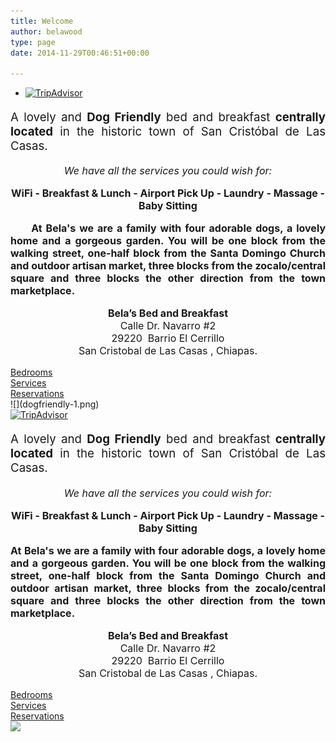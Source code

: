 ```yaml
---
title: Welcome
author: belawood
type: page
date: 2014-11-29T00:46:51+00:00

---
```

<div class="row1">

<div id="TA_tchotel349" class="TA_tchotel col1">
      <ul id="SW2lliblch" class="TA_links 3g8MvLot">
        <li id="kuHplet7" class="pKQkugt1qY">
          <a href="https://www.tripadvisor.com/Hotel_Review-g150802-d600435-Reviews-Bela_s_B_B-San_Cristobal_de_las_Casas_Southern_Mexico.html" target="_blank" rel="noopener"><img src="https://www.tripadvisor.com/img/cdsi/img2/awards/tchotel_2019_L_R-11655-2.jpg" alt="TripAdvisor" /></a>
        </li>
      </ul>
    </div>
            
   <div class="col2">
      <p style="text-align: justify; font-size: 14pt;">A lovely and <strong>Dog Friendly</strong> bed and breakfast <strong>centrally located</strong> in the historic town of San Cristóbal de Las Casas.
      </p>
   <p style="text-align: center; font-size: 12pt;"><em>We have all the services you could wish for:</em>
      </p>
   <p style="text-align: center;font-size: 12pt;"><strong>WiFi - Breakfast & Lunch - Airport Pick Up - Laundry - Massage - Baby Sitting</strong>
      </p>
   <p style="text-align: justify;font-size: 12pt;">     <strong>At Bela's we are a family with four adorable dogs, a lovely home and a gorgeous garden. You will be one block from the walking street, one-half block from the Santa Domingo Church and outdoor artisan market, three blocks from the zocalo/central square and three blocks the other direction from the town marketplace.</strong>
      </p>
   <p style="text-align: center;font-size: 12pt;"><strong>Bela’s Bed and Breakfast</strong><br />
   Calle Dr. Navarro #2<br /> 29220  Barrio El Cerrillo<br /> San Cristobal de Las Casas , Chiapas.
      </p>
    </div>
  
  <div class="col3">
   <div class="button-obj button-bedrooms">
    <a href="http://belasbandb.com/bedrooms/" target="_self" class="motopress-btn motopress-btn-rounded motopress-btn-icon-indent-small motopress-btn-color-olive-garden motopress-btn-size-middle motopress-btn-full-width"><i class="fa fa-bed motopress-btn-icon-align-left"></i>Bedrooms</a>
        </div>
   <div class="button-obj button-services">
    <a href="http://belasbandb.com/services/" target="_self" class="motopress-btn motopress-btn-rounded motopress-btn-color-warm motopress-btn-size-middle motopress-btn-icon-indent-middle motopress-btn-full-width"><i class="fa fa-coffee motopress-btn-icon-align-left"></i>Services</a>
        </div>
   <div class="button-obj button-reservations">
    <a href="http://belasbandb.com/reservations/" target="_self" class="motopress-btn motopress-btn-size-middle motopress-btn-rounded motopress-btn-icon-indent-small motopress-btn-color-hot-summer motopress-btn-full-width"><i class="fa fa-book motopress-btn-icon-align-left"></i>Reservations</a>
        </div>
   <div class="code-obj">
![](dogfriendly-1.png)
   </div>
  </div>
<div class="col1">
<a href="https://www.tripadvisor.com/Hotel_Review-g150802-d600435-Reviews-Bela_s_B_B-San_Cristobal_de_las_Casas_Southern_Mexico.html" target="_blank" rel="noopener"><img src="https://www.tripadvisor.com/img/cdsi/img2/awards/tchotel_2019_L_R-11655-2.jpg" alt="TripAdvisor" /></a>
</div>
<div class="col2">
<p style="text-align: justify; font-size: 14pt;">A lovely and <strong>Dog Friendly</strong> bed and breakfast <strong>centrally located</strong> in the historic town of San Cristóbal de Las Casas.
</p>
<p style="text-align: center; font-size: 12pt;"><em>We have all the services you could wish for:</em>
</p>
<p style="text-align: center;font-size: 12pt;"><strong>WiFi - Breakfast & Lunch - Airport Pick Up - Laundry - Massage - Baby Sitting</strong>
</p>
<p style="text-align: justify;font-size: 12pt;"><strong>At Bela's we are a family with four adorable dogs, a lovely home and a gorgeous garden. You will be one block from the walking street, one-half block from the Santa Domingo Church and outdoor artisan market, three blocks from the zocalo/central square and three blocks the other direction from the town marketplace.</strong>
</p>
<p style="text-align: center;font-size: 12pt;"><strong>Bela’s Bed and Breakfast</strong><br />
Calle Dr. Navarro #2<br /> 29220  Barrio El Cerrillo<br /> San Cristobal de Las Casas , Chiapas.
</p>
</div>
<div class="col3">
<div class="button-obj button-bedrooms">
<a href="http://belasbandb.com/bedrooms/" target="_self" class="motopress-btn motopress-btn-rounded motopress-btn-icon-indent-small motopress-btn-color-olive-garden motopress-btn-size-middle motopress-btn-full-width"><i class="fa fa-bed motopress-btn-icon-align-left"></i>Bedrooms</a>
</div>
<div class="button-obj button-services">
<a href="http://belasbandb.com/services/" target="_self" class="motopress-btn motopress-btn-rounded motopress-btn-color-warm motopress-btn-size-middle motopress-btn-icon-indent-middle motopress-btn-full-width"><i class="fa fa-coffee motopress-btn-icon-align-left"></i>Services</a>
</div>
<div class="button-obj button-reservations">
<a href="http://belasbandb.com/reservations/" target="_self" class="motopress-btn motopress-btn-size-middle motopress-btn-rounded motopress-btn-icon-indent-small motopress-btn-color-hot-summer motopress-btn-full-width"><i class="fa fa-book motopress-btn-icon-align-left"></i>Reservations</a>
</div>
<div class="code-obj">
<img src="/2017/07/dogfriendly-1.png")
</div>
</div>
</div>